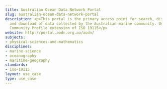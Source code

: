 ```yaml
---
title: Australian Ocean Data Network Portal
slug: australian-ocean-data-network-portal
description: <p>This portal is the primary access point for search, discovery, access
  and download of data collected by the Australian marine community. Uses the Marine
  Community Profile extension of ISO 19115</p>
website: http://portal.aodn.org.au/aodn/
subjects:
- physical-sciences-and-mathematics
disciplines:
- marine-science
- oceanography
- maritime-geography
standards:
- iso-19115
layout: use_case
type: use_case
---
```


